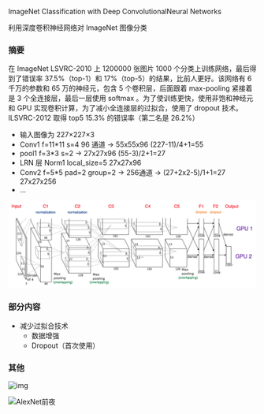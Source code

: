 ImageNet Classification with Deep ConvolutionalNeural Networks

利用深度卷积神经网络对 ImageNet 图像分类

### 摘要

在 ImageNet LSVRC-2010 上 1200000 张图片 1000 个分类上训练网络，最后得到了错误率 37.5%（top-1）和 17%（top-5）的结果，比前人更好。该网络有 6 千万的参数和 65 万的神经元，包含 5 个卷积层，后面跟着 max-pooling 紧接着是 3  个全连接层，最后一层使用 softmax 。为了使训练更快，使用非饱和神经元和 GPU 实现卷积计算，为了减小全连接层的过拟合，使用了 dropout 技术。ILSVRC-2012 取得 top5 15.3% 的错误率（第二名是 26.2%）

- 输入图像为 227×227×3 
- Conv1 f=11*11 s=4   96 通道   ->  55x55x96  (227-11)/4+1=55
- pool1  f=3*3 s=2 -> 27x27x96   (55-3)/2+1=27
- LRN 层 Norm1 local_size=5 27x27x96
- Conv2  f=5*5 pad=2 group=2 -> 256通道  -> (27+2x2-5)/1+1=27  27x27x256
- ...

![Alexnet](image/Alexnet/FvcZyIEtxFTMAsth7VVFrvVdu6GG.png)

### 部分内容

- 减少过拟合技术
  - 数据增强
  - Dropout（首次使用）

### 其他

![img](image/Alexnet/lvas-8OpI4xgVRD1m4bPWZlM4SQm.jpg)

![AlexNet前夜](https://images.zsxq.com/FiZNiZgw9mo9Flh3AAubmGoAuFbY?e=1906272000&token=kIxbL07-8jAj8w1n4s9zv64FuZZNEATmlU_Vm6zD:L2AsSlyI9DLMr4KfTnxpxFVKv-4=)

